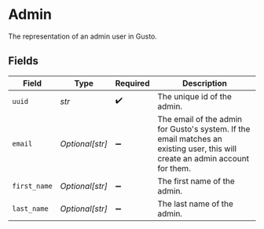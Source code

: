 # Admin

The representation of an admin user in Gusto.


## Fields

| Field                                                                                                                         | Type                                                                                                                          | Required                                                                                                                      | Description                                                                                                                   |
| ----------------------------------------------------------------------------------------------------------------------------- | ----------------------------------------------------------------------------------------------------------------------------- | ----------------------------------------------------------------------------------------------------------------------------- | ----------------------------------------------------------------------------------------------------------------------------- |
| `uuid`                                                                                                                        | *str*                                                                                                                         | :heavy_check_mark:                                                                                                            | The unique id of the admin.                                                                                                   |
| `email`                                                                                                                       | *Optional[str]*                                                                                                               | :heavy_minus_sign:                                                                                                            | The email of the admin for Gusto's system. If the email matches an existing user, this will create an admin account for them. |
| `first_name`                                                                                                                  | *Optional[str]*                                                                                                               | :heavy_minus_sign:                                                                                                            | The first name of the admin.                                                                                                  |
| `last_name`                                                                                                                   | *Optional[str]*                                                                                                               | :heavy_minus_sign:                                                                                                            | The last name of the admin.                                                                                                   |